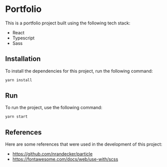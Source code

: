 # Portfolio

This is a portfolio project built using the following tech stack:

- React 
- Typescript
- Sass

## Installation

To install the dependencies for this project, run the following command:

```bash
yarn install
```

## Run

To run the project, use the following command:

```bash
yarn start
```

## References

Here are some references that were used in the development of this project:

- https://github.com/nrandecker/particle
- https://fontawesome.com/docs/web/use-with/scss

